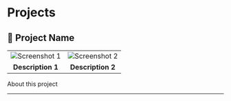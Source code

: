 # Projects

## 🚀 Project Name

<table  align="center">
  <tr>
    <td><img src="https://via.placeholder.com/400" alt="Screenshot 1"></td>
    <td><img src="https://via.placeholder.com/400" alt="Screenshot 2"></td>
  </tr>
  <tr>
    <td align="center"><strong>Description 1</strong></td>
    <td align="center"><strong>Description 2</strong></td>
  </tr>
</table>

<details>
  <summary style="display: flex; justify-items:center;">About this project</summary>
  <hr>
  *A short description of your project.*

  ## ⚡ Features  
  - 🔹 Feature 1  
  - 🔹 Feature 2  
  - 🔹 Feature 3  
  
  ## 🛠 Tech Stack  
  **Frontend:** React, Tailwind CSS  
  **Backend:** Node.js, Express 

</details>

---
